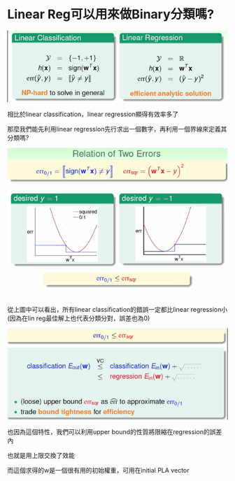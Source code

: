 # Linear Reg可以用來做Binary分類嗎?

![](/assets/j098f9whf9ewf.png)

相比於linear classification，linear regression顯得有效率多了

那麼我們能先利用linear regression先行求出一個數字，再利用一個界線來定義其分類嗎?



![](/assets/h98732hd98h32d98.png)

從上圖中可以看出，所有linear classification的錯誤一定都比linear regression小\(因為在lin reg最佳解上也代表分類分對，誤差也為0\)

![](/assets/230jr923jre032jr09t.png)

也因為這個特性，我們可以利用upper bound的性質將限縮在regression的誤差內

也就是用上限交換了效能

而這個求得的w是一個很有用的初始權重，可用在initial PLA vector

